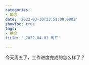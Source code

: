 ```yaml
---
categories:
- 瞬念
date: '2022-03-30T23:51:00.000Z'
showToc: true
tags:
- 瞬念
title: ' 2022.04.01 周五'

---
```




今天周五了，工作进度完成的怎么样了？

